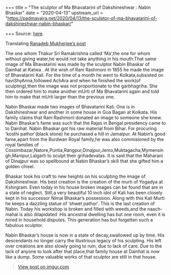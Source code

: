 +++
title = "The sculptor of Ma Bhavatarini of Dakshineshwar : Nabin Bhaskar"
date = "2020-04-13"
upstream_url = "https://padmavajra.net/2020/04/13/the-sculptor-of-ma-bhavatarini-of-dakshineshwar-nabin-bhaskar/"

+++
Source: [here](https://padmavajra.net/2020/04/13/the-sculptor-of-ma-bhavatarini-of-dakshineshwar-nabin-bhaskar/).

Translating [Ranadeb Mukherjee’s
post](https://www.facebook.com/story.php?story_fbid=1704395026261614&id=100000733981836&ref=m_notif&notif_t=feedback_reaction_generic)

The one whom Thakur Sri Ramakrishna called ‘Ma’,the one for whom without
giving water,he would not take anything in his mouth:That same image of
Ma Bhavatarini was made by the sculptor Nabin Bhaskar of Dainhat at
Katwa . At the wish of Rani Rashmoni in 1855 he made the image of
Bhavatarini Kali. For the time of a month he went to Kolkata,subsisted
on haviShyAnna,followed AchAra and when he finished the work(of
sculpting),then the image was not proportionate to the garbhagriha. She
then ordered him to make another mUrti of Ma Bhavatarini again and told
him to make that mUrti larger than the previous one.

Nabin Bhaskar made two images of Bhavatarini Kali. One is in
Dakshineshwar and another in some house in Goa Bagan at Kolkata. His
family claims that Rani Rashmoni donated an image to someone she knew.
Nabin Bhaskar’s fame was such that the Rajas in Bengal presidency came
to to Dainhat. Nabin Bhaskar got his raw material from Bihar. For
procuring ‘kosthi pathor'(black stone) he purchased a hill in Jamalpur.
At Nabin’s good fame,apart from the Burdwan Royal family,he was also
commisioned by the royal families of
Cossimbazar,Natore,Puntia,Rangpur,Dinajpur,Jemo,Muktagacha,Mymensingh,Manipur,Lalgarh
to sculpt their grihadevatas. It is said that the Maharani of Dinajpur
was so spellbound at Nabin Bhaskar’s skill that she gifted him a golden
chisel.

Bhaskar took his craft to new heights on his sculpting the image of
Dakshineshwar. His best creation is the creation of the murti of Yogadya
at Kshirgram. Even today in his house broken images can be found that
are in a state of neglect. Still,a very beautiful 10 inch idol of Kali
has been closely kept in his successor Nimai Bhaskar’s possession. Along
with this Kali Murti he keeps a dazzling statue of ‘shwet pathor’. This
is the last creation of Nabin. Today his workshop is broken and filled
with weeds,and the naach-mahal is also dilapidated .His ancestral
dwelling has but one room, even it is mired in household disputes. This
generation has but forgetten such a fabulous sculptor.

Nabin Bhaskar’s house is now in a state of decay,swallowed up by time.
His descendants no longer carry the illustrious legacy of his sculpting.
His left over creations are also slowly going to ruin, due to lack of
care. Due to the lack of anyone to look after that place,that family
house at Dainhat is now like a dump. Some valuable works of that
sculptor are still in that house.

> [View post on imgur.com](https://imgur.com/a/NTabA7z)

